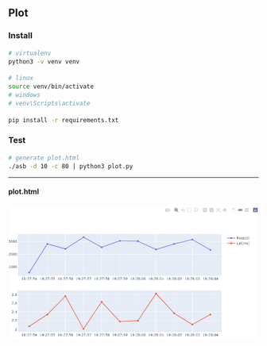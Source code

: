 
## Plot 

### Install 

```sh
# virtualenv
python3 -v venv venv

# linux
source venv/bin/activate
# windows 
# venv\Scripts\activate

pip install -r requirements.txt
```

### Test 
```sh
# generate plot.html 
./asb -d 10 -c 80 | python3 plot.py
```
---

#### plot.html 
![](images/2020-08-10-19-49-30.png)